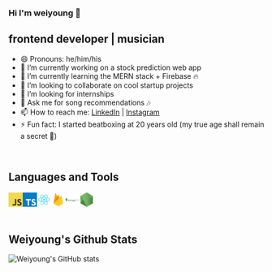 ### Hi I'm weiyoung 👋

## frontend developer | musician

- 😄 Pronouns: he/him/his
- 🔭 I’m currently working on a stock prediction web app
- 🌱 I’m currently learning the MERN stack + Firebase 🔥
- 👯 I’m looking to collaborate on cool startup projects
- 🤔 I’m looking for internships
- 💬 Ask me for song recommendations 🎶
- 📫 How to reach me: [LinkedIn](https://www.linkedin.com/in/weiyoung/) | [Instagram](https://www.instagram.com/wei2young/)
- ⚡ Fun fact: I started beatboxing at 20 years old (my true age shall remain a secret 🤭)

<br/>

## Languages and Tools

<img align="left" alt="JavaScript" height="28"
     src="https://raw.githubusercontent.com/github/explore/80688e429a7d4ef2fca1e82350fe8e3517d3494d/topics/javascript/javascript.png"/>
<img align="left" alt="TypeScript" height="28"
     src="https://raw.githubusercontent.com/github/explore/80688e429a7d4ef2fca1e82350fe8e3517d3494d/topics/typescript/typescript.png"/>
<img align="left" alt="React" height="28"
       src="https://raw.githubusercontent.com/github/explore/80688e429a7d4ef2fca1e82350fe8e3517d3494d/topics/react/react.png"/>
<img align="left" alt="Firebase" height="28"
       src="https://raw.githubusercontent.com/github/explore/80688e429a7d4ef2fca1e82350fe8e3517d3494d/topics/firebase/firebase.png"/>
<img align="left" alt="MongoDB" height="28"
       src="https://raw.githubusercontent.com/github/explore/80688e429a7d4ef2fca1e82350fe8e3517d3494d/topics/mongodb/mongodb.png"/>
<img align="left" alt="Node" height="28"
       src="https://raw.githubusercontent.com/github/explore/80688e429a7d4ef2fca1e82350fe8e3517d3494d/topics/nodejs/nodejs.png"/>

<br/>
<br/>
<br/>

## Weiyoung's Github Stats

![Weiyoung's GitHub stats](https://github-readme-stats.vercel.app/api?username=weiyoung&theme=dark&show_icons=true&icon_color=13AB22&hide_border=true&hide_title=true&include_all_commits=true&count_private=true)
